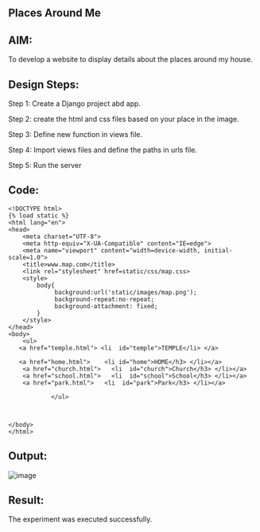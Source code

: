 ## Places Around Me
## AIM:
To develop a website to display details about the places around my house.

## Design Steps:
Step 1:
Create a Django project abd app.

Step 2:
create the html and css files based on your place in the image.

Step 3:
Define new function in views file.

Step 4:
Import views files and define the paths in urls file.

Step 5:
Run the server

## Code:
```
<!DOCTYPE html>
{% load static %}
<html lang="en">
<head>
    <meta charset="UTF-8">
    <meta http-equiv="X-UA-Compatible" content="IE=edge">
    <meta name="viewport" content="width=device-width, initial-scale=1.0">
    <title>www.map.com</title>
    <link rel="stylesheet" href=static/css/map.css>
    <style>
        body{
             background:url('static/images/map.png');
             background-repeat:no-repeat;
             background-attachment: fixed;
        }
    </style>
</head>
<body>
    <ul>
   <a href="temple.html"> <li  id="temple">TEMPLE</li> </a>
    
   <a href="home.html">    <li id="home">HOME</h3> </li></a>
    <a href="church.html">   <li  id="church">Church</h3> </li></a>
    <a href="school.html">   <li  id="school">School</h3> </li></a>
    <a href="park.html">   <li  id="park">Park</h3> </li></a>
            
            </ul> 

   
    
</body>
</html>
```
## Output:


![image](https://user-images.githubusercontent.com/118807740/215248813-4623ddcc-278f-43b8-b2dd-b4ea34608458.png)



## Result:
The experiment was executed successfully.

